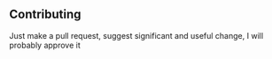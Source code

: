 ## Contributing

Just make a pull request, suggest significant and useful change, I will probably approve it
